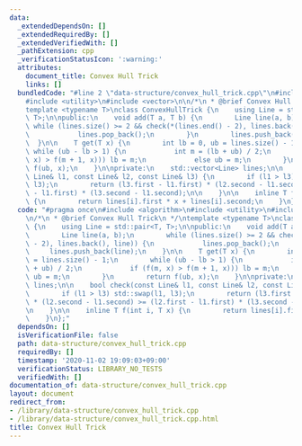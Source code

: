```yaml
---
data:
  _extendedDependsOn: []
  _extendedRequiredBy: []
  _extendedVerifiedWith: []
  _pathExtension: cpp
  _verificationStatusIcon: ':warning:'
  attributes:
    document_title: Convex Hull Trick
    links: []
  bundledCode: "#line 2 \"data-structure/convex_hull_trick.cpp\"\n#include <algorithm>\n\
    #include <utility>\n#include <vector>\n\n/*\n * @brief Convex Hull Trick\n */\n\
    template <typename T>\nclass ConvexHullTrick {\n    using Line = std::pair<T,\
    \ T>;\n\npublic:\n    void add(T a, T b) {\n        Line line(a, b);\n       \
    \ while (lines.size() >= 2 && check(*(lines.end() - 2), lines.back(), line)) {\n\
    \            lines.pop_back();\n        }\n        lines.push_back(line);\n  \
    \  }\n\n    T get(T x) {\n        int lb = 0, ub = lines.size() - 1;\n       \
    \ while (ub - lb > 1) {\n            int m = (lb + ub) / 2;\n            if (f(m,\
    \ x) > f(m + 1, x))) lb = m;\n            else ub = m;\n        }\n        return\
    \ f(ub, x);\n    }\n\nprivate:\n    std::vector<Line> lines;\n\n    bool check(const\
    \ Line& l1, const Line& l2, const Line& l3) {\n        if (l1 > l3) std::swap(l1,\
    \ l3);\n        return (l3.first - l1.first) * (l2.second - l1.second) >= (l2.first\
    \ - l1.first) * (l3.second - l1.second);\n\n    }\n\n    inline T f(int i, T x)\
    \ {\n        return lines[i].first * x + lines[i].second;\n    }\n};\n"
  code: "#pragma once\n#include <algorithm>\n#include <utility>\n#include <vector>\n\
    \n/*\n * @brief Convex Hull Trick\n */\ntemplate <typename T>\nclass ConvexHullTrick\
    \ {\n    using Line = std::pair<T, T>;\n\npublic:\n    void add(T a, T b) {\n\
    \        Line line(a, b);\n        while (lines.size() >= 2 && check(*(lines.end()\
    \ - 2), lines.back(), line)) {\n            lines.pop_back();\n        }\n   \
    \     lines.push_back(line);\n    }\n\n    T get(T x) {\n        int lb = 0, ub\
    \ = lines.size() - 1;\n        while (ub - lb > 1) {\n            int m = (lb\
    \ + ub) / 2;\n            if (f(m, x) > f(m + 1, x))) lb = m;\n            else\
    \ ub = m;\n        }\n        return f(ub, x);\n    }\n\nprivate:\n    std::vector<Line>\
    \ lines;\n\n    bool check(const Line& l1, const Line& l2, const Line& l3) {\n\
    \        if (l1 > l3) std::swap(l1, l3);\n        return (l3.first - l1.first)\
    \ * (l2.second - l1.second) >= (l2.first - l1.first) * (l3.second - l1.second);\n\
    \n    }\n\n    inline T f(int i, T x) {\n        return lines[i].first * x + lines[i].second;\n\
    \    }\n};"
  dependsOn: []
  isVerificationFile: false
  path: data-structure/convex_hull_trick.cpp
  requiredBy: []
  timestamp: '2020-11-02 19:09:03+09:00'
  verificationStatus: LIBRARY_NO_TESTS
  verifiedWith: []
documentation_of: data-structure/convex_hull_trick.cpp
layout: document
redirect_from:
- /library/data-structure/convex_hull_trick.cpp
- /library/data-structure/convex_hull_trick.cpp.html
title: Convex Hull Trick
---
```

